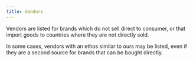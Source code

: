 ```yaml
---
title: Vendors
---
```


Vendors are listed for brands which do not sell direct to consumer, or that
import goods to countries where they are not directly sold.

In some cases, vendors with an ethos similar to ours may be listed, even if they
are a second source for brands that can be bought directly.
